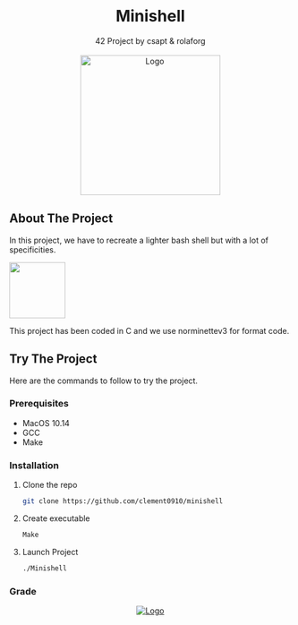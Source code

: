 <!-- PROJECT LOGO -->
<br />
<p align="center">

<h1 align="center">Minishell</h1>
  <p align="center">
    42 Project by csapt & rolaforg<br /><br />
<img src="https://zupimages.net/up/21/49/leap.gif" alt="Logo" height="250"><br>
  </p>


<!-- ABOUT THE PROJECT -->
## About The Project

In this project, we have to recreate a lighter bash shell but with a lot of specificities.


<img src="https://zupimages.net/up/21/49/oz1i.jpg" height="100">

This project has been coded in C and we use norminettev3 for format code.


## Try The Project

Here are the commands to follow to try the project.

### Prerequisites

* MacOS 10.14
* GCC
* Make

### Installation

1. Clone the repo
   ```sh
   git clone https://github.com/clement0910/minishell
   ```
2. Create executable
   ```sh
   Make
   ```
3. Launch Project
    ```sh
   ./Minishell 
   ```

### Grade

<p align="center">
  <a href="https://github.com/clement0910/cub3D">
    <img src="https://zupimages.net/up/21/49/ulsk.png" alt="Logo">
  </a>
